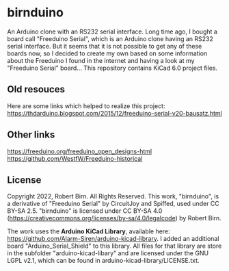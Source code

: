 # birnduino
An Arduino clone with an RS232 serial interface.
Long time ago, I bought a board call "Freeduino Serial", which is an Arduino clone having an RS232 serial interface. But it seems that it is not possible to get any of these boards now, so I decided to create my own based on some information about the Freeduino I found in the internet and having a look at my "Freeduino Serial" board...
This repository contains KiCad 6.0 project files.

## Old resouces
Here are some links which helped to realize this project:
https://thdarduino.blogspot.com/2015/12/freeduino-serial-v20-bausatz.html

## Other links
https://freeduino.org/freeduino_open_designs-html
https://github.com/WestfW/Freeduino-historical

## License
Copyright 2022, Robert Birn. All Rights Reserved.
This work, "birnduino", is a derivative of "Freeduino Serial" by CircuitJoy and Spiffed, used under CC BY-SA 2.5. "birnduino" is licensed under CC BY-SA 4.0 (https://creativecommons.org/licenses/by-sa/4.0/legalcode) by Robert Birn.

The work uses the **Arduino KiCad Library**, available here: https://github.com/Alarm-Siren/arduino-kicad-library.
I added an additional board "Arduino_Serial_Shield" to this library.
All files for that library are store in the subfolder "arduino-kicad-libary" and are licensed under the GNU LGPL v2.1, which can be found in arduino-kicad-library/LICENSE.txt.
